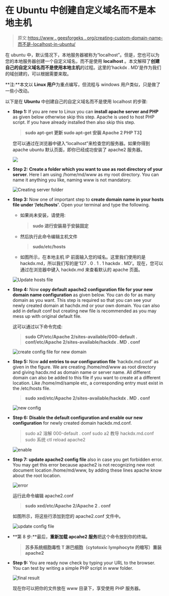 # 在 Ubuntu 中创建自定义域名而不是本地主机

> 原文:[https://www . geesforgeks . org/creating-custom-domain-name-而不是-localhost-in-ubuntu/](https://www.geeksforgeeks.org/creating-custom-domain-name-instead-of-localhost-in-ubuntu/)

在 ubuntu 中，默认情况下，本地服务器被称为“localhost”。但是，您也可以为您的本地服务器创建一个自定义域名，而不是使用 **localhost** 。本文解释了**创建自己的自定义域名而不是使用本地主机**的过程。这里的‘hackdx . MD’是作为我们的域创建的，可以根据需要来取。

**注:**本文以 **Linux 用户**为重点编写，但流程与 windows 用户类似，只是做了一些小改动。

以下是在 **Ubuntu** 中创建自己的自定义域名而不是使用 localhost 的步骤:

*   **Step 1:** If you are new to Linux you can **install apache server and PHP** as given below otherwise skip this step. Apache is used to host PHP script. If you have already installed then also skip this step.

    > **sudo apt-get 更新
    > sudo apt-get 安装 Apache 2 PHP
    > T3】**

    您可以通过在浏览器中键入“localhost”来检查您的服务器。如果你得到 apache ubuntu 默认页面，即你已经成功安装了 apache2 服务器。

    ![](img/8d59baa82dd9028cb5c8e2917e6b8fde.png)

*   **Step 2:** **Create a folder which you want to use as root directory of your server**. Here I am using /home/md/www as my root directory. You can name it anything you like, naming www is not mandatory.

    ![Creating server folder](img/9a273e75a977f7df47f103b147a41614.png)

*   **Step 3:** Now one of important step to **create domain name in your hosts file under ‘/etc/hosts’**. Open your terminal and type the following.
    *   如果尚未安装，请使用:

        > **sudo 进行安装易于安装固定**

    *   然后执行此命令编辑主机文件

        > **sudo/etc/hosts**

    *   如图所示，在本地主机 IP 前面输入您的域名。这里我们使用的是 hackdx.md，所以我们写的是‘127 . 0 . 1 . 1 hackdx . MD’。现在，您可以通过在浏览器中键入 hackdx.md 来查看默认的 apache 页面。

    ![Update hosts file](img/85244ebf3d2248e84c3ff5c939893118.png)

*   **Step 4:** Now **copy default apache2 configuration file for your new domain name configuration** as given below. You can do for as many domain as you want. This step is required so that you can see your newly created domain at hachdx.md or your own domain. You can also add in default conf but creating new file is recommended as you may mess up with original default file.

    这可以通过以下命令完成:

    > **sudo CP/etc/Apache 2/sites-available/000-default . conf/etc/Apache 2/sites-available/hackdx . MD . conf**

    ![create config file for new domain](img/ff0856b7edf41ba0f0d15d5aa3f06f71.png)

*   **Step 5:** Now **add entries to our configuration file** ‘hackdx.md.conf’ as given in the figure. We are creating /home/md/www as root directory and giving hacdx.md as domain name or server name. All different domain can also be added to this file if you want to create at a different location. Like /home/md/sample etc, a corresponding entry must exist in the /etc/hosts file.

    > **sudo xed/etc/Apache 2/sites-available/hackdx . MD . conf**

    ![new config](img/a075677de16b58afc7fa9210ed5df0d5.png)

*   **Step 6:** **Disable the default configuration and enable our new configuration** for newly created domain hackdx.md.conf.

    > sudo a2 溶解 000-default . conf
    > sudo a2 教导 hackdx.md.conf
    > sudo 系统 ctl reload apache2

    ![enable](img/732f2d885cc6eb9fab27aaf63dd1ef4f.png)

*   **Step 7:** **update apache2 config file** also in case you get forbidden error. You may get this error because apache2 is not recognizing new root document location /home/md/www, by adding these lines apache know about the root location.

    ![error](img/bae497211bad42a89ddd47a4c8ef1ca7.png)

    运行此命令编辑 apache2.conf

    > **sudo xed/etc/Apache 2/Apache 2 . conf**

    如图所示，将这些行添加到您的 apache2.conf 文件中。

    ![update config file](img/fc7a9c7a37e04ed2bc3f3d38286092bc.png)

*   **第 8 步:**最后，**重新加载 apcahe2 服务**把这个命令放到你的终端。

    > **苏多系统细胞毒性 T 淋巴细胞（cytotoxic lymphocyte 的缩写）重装 apache2**

*   **Step 9:** You are ready now check by typing your URL to the browser. You can test by writing a simple PHP script in www folder.

    ![final result](img/25d9d65952370687f28b179ea9bbd0d9.png)

    现在你可以把你的文件放在 www 目录下，享受使用 PHP 服务器。
